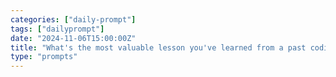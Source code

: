 ```yaml
---
categories: ["daily-prompt"]
tags: ["dailyprompt"]
date: "2024-11-06T15:00:00Z"
title: "What's the most valuable lesson you've learned from a past coding mistake?"
type: "prompts"
---
```

